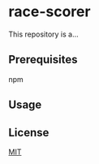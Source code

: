 # race-scorer

This repository is a...

## Prerequisites

npm

## Usage

## License
[MIT](https://choosealicense.com/licenses/mit/)

